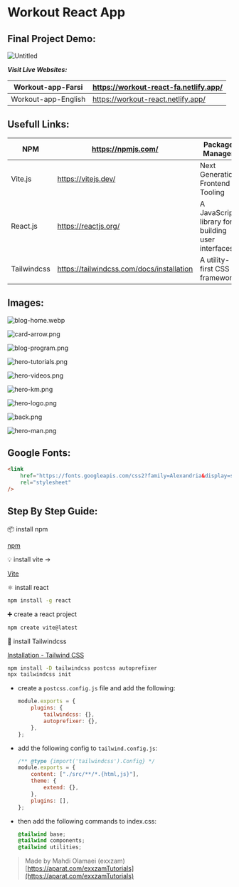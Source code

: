 # Workout React App 

## Final Project Demo:

![Untitled](readmeAssets/Untitled.png)

**_Visit Live Websites:_**

| Workout-app-Farsi   | https://workout-react-fa.netlify.app/ |
| ------------------- | ------------------------------------- |
| Workout-app-English | https://workout-react.netlify.app/    |

## Usefull Links:

| NPM         | https://npmjs.com/                        | Package Manager                                   |
| ----------- | ----------------------------------------- | ------------------------------------------------- |
| Vite.js     | https://vitejs.dev/                       | Next Generation Frontend Tooling                  |
| React.js    | https://reactjs.org/                      | A JavaScript library for building user interfaces |
| Tailwindcss | https://tailwindcss.com/docs/installation | A utility-first CSS framework                     |

## Images:

![blog-home.webp](readmeAssets/blog-home.webp)

![card-arrow.png](readmeAssets/card-arrow.png)

![blog-program.png](readmeAssets/blog-program.png)

![hero-tutorials.png](readmeAssets/hero-tutorials.png)

![hero-videos.png](readmeAssets/hero-videos.png)

![hero-km.png](readmeAssets/hero-km.png)

![hero-logo.png](readmeAssets/hero-logo.png)

![back.png](readmeAssets/back.png)

![hero-man.png](readmeAssets/hero-man.png)

## Google Fonts:

```html
<link
    href="https://fonts.googleapis.com/css2?family=Alexandria&display=swap"
    rel="stylesheet"
/>
```

## Step By Step Guide:

<aside>
📦 install npm

[npm](https://npmjs.com/)

</aside>

<aside>
💡 install vite →

[Vite](https://vitejs.dev/)

</aside>

<aside>
⚛️ install react

```bash
npm install -g react
```

</aside>

<aside>
➕ create a react project

```bash
npm create vite@latest
```

</aside>

<aside>
💈 install Tailwindcss

[Installation - Tailwind CSS](https://tailwindcss.com/docs/installation)

```bash
npm install -D tailwindcss postcss autoprefixer
npx tailwindcss init
```

-   create a `postcss.config.js` file and add the following:
    ```jsx
    module.exports = {
        plugins: {
            tailwindcss: {},
            autoprefixer: {},
        },
    };
    ```
-   add the following config to `tailwind.config.js`:
    ```jsx
    /** @type {import('tailwindcss').Config} */
    module.exports = {
        content: ["./src/**/*.{html,js}"],
        theme: {
            extend: {},
        },
        plugins: [],
    };
    ```
-   then add the following commands to index.css:
    ```css
    @tailwind base;
    @tailwind components;
    @tailwind utilities;
    ```

</aside>

> Made by Mahdi Olamaei (exxzam)
> [https://aparat.com/exxzamTutorials](https://aparat.com/exxzamTutorials)
